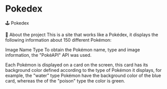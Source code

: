 # Pokedex
🕹 Pokedex

🚀 About the project
This is a site that works like a Pokédex, it displays the following information about 150 different Pokémon:

Image
Name
Type
To obtain the Pokémon name, type and image information, the "PokéAPI" API was used.

Each Pokémon is displayed on a card on the screen, this card has its background color defined according to the type of Pokémon it displays, for example, the "water" type Pokémon have the background color of the blue card, whereas the of the "poison" type the color is green. 

